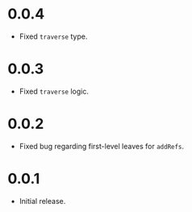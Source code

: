 # 0.0.4

* Fixed `traverse` type.

# 0.0.3

* Fixed `traverse` logic.

# 0.0.2

* Fixed bug regarding first-level leaves for `addRefs`.

# 0.0.1

* Initial release.
